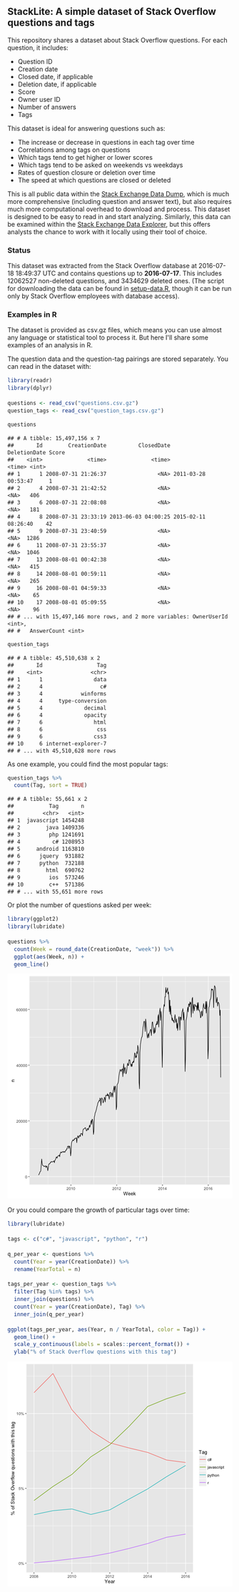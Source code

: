



## StackLite: A simple dataset of Stack Overflow questions and tags

This repository shares a dataset about Stack Overflow questions. For each question, it includes:

* Question ID
* Creation date
* Closed date, if applicable
* Deletion date, if applicable
* Score
* Owner user ID
* Number of answers
* Tags

This dataset is ideal for answering questions such as:

* The increase or decrease in questions in each tag over time
* Correlations among tags on questions
* Which tags tend to get higher or lower scores
* Which tags tend to be asked on weekends vs weekdays
* Rates of question closure or deletion over time
* The speed at which questions are closed or deleted

This is all public data within the [Stack Exchange Data Dump](https://archive.org/details/stackexchange), which is much more comprehensive (including question and answer text), but also requires much more computational overhead to download and process. This dataset is designed to be easy to read in and start analyzing. Similarly, this data can be examined within the [Stack Exchange Data Explorer](https://data.stackexchange.com/), but this offers analysts the chance to work with it locally using their tool of choice.

### Status



This dataset was extracted from the Stack Overflow database at 2016-07-18 18:49:37 UTC and contains questions up to **2016-07-17**. This includes 12062527 non-deleted questions, and  3434629 deleted ones. (The script for downloading the data can be found in [setup-data.R](setup-data.R), though it can be run only by Stack Overflow employees with database access).

### Examples in R

The dataset is provided as csv.gz files, which means you can use almost any language or statistical tool to process it. But here I'll share some examples of an analysis in R.

The question data and the question-tag pairings are stored separately. You can read in the dataset with:


```r
library(readr)
library(dplyr)

questions <- read_csv("questions.csv.gz")
question_tags <- read_csv("question_tags.csv.gz")
```


```r
questions
```

```
## # A tibble: 15,497,156 x 7
##       Id        CreationDate          ClosedDate        DeletionDate Score
##    <int>              <time>              <time>              <time> <int>
## 1      1 2008-07-31 21:26:37                <NA> 2011-03-28 00:53:47     1
## 2      4 2008-07-31 21:42:52                <NA>                <NA>   406
## 3      6 2008-07-31 22:08:08                <NA>                <NA>   181
## 4      8 2008-07-31 23:33:19 2013-06-03 04:00:25 2015-02-11 08:26:40    42
## 5      9 2008-07-31 23:40:59                <NA>                <NA>  1286
## 6     11 2008-07-31 23:55:37                <NA>                <NA>  1046
## 7     13 2008-08-01 00:42:38                <NA>                <NA>   415
## 8     14 2008-08-01 00:59:11                <NA>                <NA>   265
## 9     16 2008-08-01 04:59:33                <NA>                <NA>    65
## 10    17 2008-08-01 05:09:55                <NA>                <NA>    96
## # ... with 15,497,146 more rows, and 2 more variables: OwnerUserId <int>,
## #   AnswerCount <int>
```

```r
question_tags
```

```
## # A tibble: 45,510,638 x 2
##       Id                 Tag
##    <int>               <chr>
## 1      1                data
## 2      4                  c#
## 3      4            winforms
## 4      4     type-conversion
## 5      4             decimal
## 6      4             opacity
## 7      6                html
## 8      6                 css
## 9      6                css3
## 10     6 internet-explorer-7
## # ... with 45,510,628 more rows
```

As one example, you could find the most popular tags:


```r
question_tags %>%
  count(Tag, sort = TRUE)
```

```
## # A tibble: 55,661 x 2
##           Tag       n
##         <chr>   <int>
## 1  javascript 1454248
## 2        java 1409336
## 3         php 1241691
## 4          c# 1208953
## 5     android 1163810
## 6      jquery  931882
## 7      python  732188
## 8        html  690762
## 9         ios  573246
## 10        c++  571386
## # ... with 55,651 more rows
```

Or plot the number of questions asked per week:


```r
library(ggplot2)
library(lubridate)

questions %>%
  count(Week = round_date(CreationDate, "week")) %>%
  ggplot(aes(Week, n)) +
  geom_line()
```

![plot of chunk questions_per_week](README-fig/questions_per_week-1.png)

Or you could compare the growth of particular tags over time:


```r
library(lubridate)

tags <- c("c#", "javascript", "python", "r")

q_per_year <- questions %>%
  count(Year = year(CreationDate)) %>%
  rename(YearTotal = n)

tags_per_year <- question_tags %>%
  filter(Tag %in% tags) %>%
  inner_join(questions) %>%
  count(Year = year(CreationDate), Tag) %>%
  inner_join(q_per_year)

ggplot(tags_per_year, aes(Year, n / YearTotal, color = Tag)) +
  geom_line() +
  scale_y_continuous(labels = scales::percent_format()) +
  ylab("% of Stack Overflow questions with this tag")
```

![plot of chunk tags_per_year](README-fig/tags_per_year-1.png)

